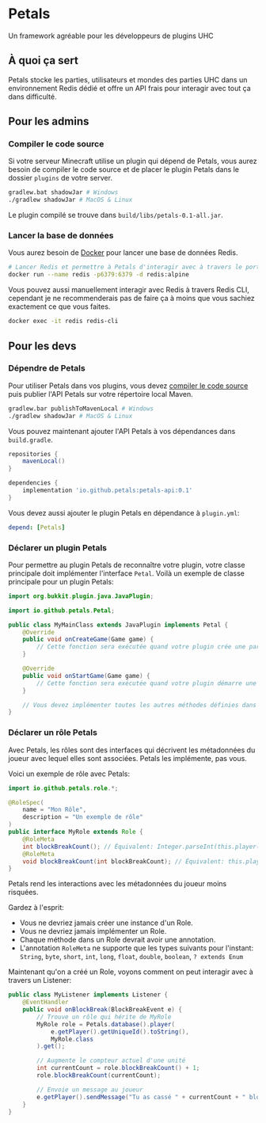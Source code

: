 # Petals

Un framework agréable pour les développeurs de plugins UHC

## À quoi ça sert

Petals stocke les parties, utilisateurs et mondes des parties UHC dans un environnement Redis dédié et offre un API frais pour interagir avec tout ça dans difficulté.

## Pour les admins

### Compiler le code source

Si votre serveur Minecraft utilise un plugin qui dépend de Petals, vous aurez besoin de compiler le code source et de placer le plugin Petals dans le dossier `plugins` de votre server.

```sh
gradlew.bat shadowJar # Windows
./gradlew shadowJar # MacOS & Linux
```

Le plugin compilé se trouve dans `build/libs/petals-0.1-all.jar`.

### Lancer la base de données

Vous aurez besoin de [Docker](https://www.docker.com/) pour lancer une base de données Redis.

```sh
# Lancer Redis et permettre à Petals d'interagir avec à travers le port 6379
docker run --name redis -p6379:6379 -d redis:alpine
```

Vous pouvez aussi manuellement interagir avec Redis à travers Redis CLI, cependant je ne recommenderais pas de faire ça à moins que vous sachiez exactement ce que vous faites.

```sh
docker exec -it redis redis-cli
```

## Pour les devs

### Dépendre de Petals

Pour utiliser Petals dans vos plugins, vous devez [compiler le code source](#compiler-le-code-source) puis publier l'API Petals sur votre répertoire local Maven.

```sh
gradlew.bar publishToMavenLocal # Windows
./gradlew shadowJar # MacOS & Linux
```

Vous pouvez maintenant ajouter l'API Petals à vos dépendances dans `build.gradle`.

```groovy
repositories {
    mavenLocal()
}

dependencies {
    implementation 'io.github.petals:petals-api:0.1'
}
```

Vous devez aussi ajouter le plugin Petals en dépendance à `plugin.yml`:

```yml
depend: [Petals]
```

### Déclarer un plugin Petals

Pour permettre au plugin Petals de reconnaître votre plugin, votre classe principale doit implémenter l'interface `Petal`. Voilà un exemple de classe principale pour un plugin Petals:

```java
import org.bukkit.plugin.java.JavaPlugin;

import io.github.petals.Petal;

public class MyMainClass extends JavaPlugin implements Petal {
    @Override
    public void onCreateGame(Game game) {
        // Cette fonction sera exécutée quand votre plugin crée une partie
    }

    @Override
    public void onStartGame(Game game) {
        // Cette fonction sera exécutée quand votre plugin démarre une partie
    }

    // Vous devez implémenter toutes les autres méthodes définies dans l'interface Petal
}
```

### Déclarer un rôle Petals

Avec Petals, les rôles sont des interfaces qui décrivent les métadonnées du joueur avec lequel elles sont associées. Petals les implémente, pas vous.

Voici un exemple de rôle avec Petals:

```java
import io.github.petals.role.*;

@RoleSpec(
    name = "Mon Rôle",
    description = "Un exemple de rôle"
)
public interface MyRole extends Role {
    @RoleMeta
    int blockBreakCount(); // Équivalent: Integer.parseInt(this.player().meta().getOrDefault("blockBreakCount", "0"))
    @RoleMeta
    void blockBreakCount(int blockBreakCount); // Équivalent: this.player().meta().put("blockBreakCount", String.valueOf(diamondCount))
}
```

Petals rend les interactions avec les métadonnées du joueur moins risquées.

Gardez à l'esprit:

- Vous ne devriez jamais créer une instance d'un Role.
- Vous ne devriez jamais implémenter un Role.
- Chaque méthode dans un Role devrait avoir une annotation.
- L'annotation `RoleMeta` ne supporte que les types suivants pour l'instant: `String`, `byte`, `short`, `int`, `long`, `float`, `double`, `boolean`, `? extends Enum`

Maintenant qu'on a créé un Role, voyons comment on peut interagir avec à travers un Listener:

```java
public class MyListener implements Listener {
    @EventHandler
    public void onBlockBreak(BlockBreakEvent e) {
        // Trouve un rôle qui hérite de MyRole
        MyRole role = Petals.database().player(
            e.getPlayer().getUniqueId().toString(),
            MyRole.class
        ).get();

        // Augmente le compteur actuel d'une unité
        int currentCount = role.blockBreakCount() + 1;
        role.blockBreakCount(currentCount);

        // Envoie un message au joueur
        e.getPlayer().sendMessage("Tu as cassé " + currentCount + " blocs! Bien joué!");
    }
}
```

